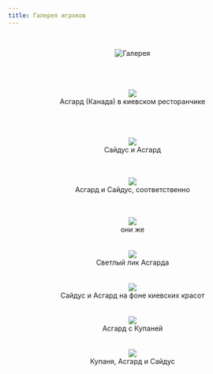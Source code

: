 ```yaml
---
title: Галерея игроков
---
```


&nbsp;

<p style='text-align: center'>
    <img src="/img/tit_gallery.jpg" alt='Галерея' />
</p>

<div align="center">
<br>
<br>
<br>
<a href="/img_gallery/kanada_kiev/1.jpg"><img border=0 src="/img_gallery/kanada_kiev/1_sm.jpg"></a>
<br>Асгард (Канада) в киевском ресторанчике
<br>
<br>
<br>
<br>


<a href="/img_gallery/kanada_kiev/2.jpg"><img border=0 src="/img_gallery/kanada_kiev/2_sm.jpg"></a>
<br>Сайдус и Асгард
<br>
<br>
<br>

<a href="/img_gallery/kanada_kiev/3.jpg"><img border=0 src="/img_gallery/kanada_kiev/3_sm.jpg"></a>
<br>Асгард и Сайдус, соответственно
<br>
<br>
<br>

<a href="/img_gallery/kanada_kiev/4.jpg"><img border=0 src="/img_gallery/kanada_kiev/4_sm.jpg"></a>
<br>они же
<br>
<br>
<br>
<a href="/img_gallery/kanada_kiev/5.jpg"><img border=0 src="/img_gallery/kanada_kiev/5_sm.jpg"></a>
<br>Светлый лик Асгарда
<br>
<br>
<br>
<a href="/img_gallery/kanada_kiev/6.jpg"><img border=0 src="/img_gallery/kanada_kiev/6_sm.jpg"></a>
<br>Сайдус и Асгард на фоне киевских красот
<br>
<br>
<br>
<a href="/img_gallery/kanada_kiev/7.jpg"><img border=0 src="/img_gallery/kanada_kiev/7_sm.jpg"></a>
<br>Асгард с Купаней
<br>
<br>
<br>
<a href="/img_gallery/kanada_kiev/8.jpg"><img border=0 src="/img_gallery/kanada_kiev/8_sm.jpg"></a>
<br>Купаня, Асгард и Сайдус
<br>
<br>

</div>